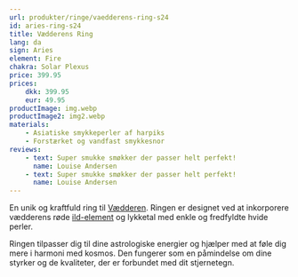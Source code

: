 ```yaml
---
url: produkter/ringe/vaedderens-ring-s24
id: aries-ring-s24
title: Vædderens Ring
lang: da
sign: Aries
element: Fire
chakra: Solar Plexus
price: 399.95
prices:
    dkk: 399.95
    eur: 49.95
productImage: img.webp
productImage2: img2.webp
materials:
    - Asiatiske smykkeperler af harpiks
    - Forstærket og vandfast smykkesnor
reviews:
    - text: Super smukke smøkker der passer helt perfekt!
      name: Louise Andersen
    - text: Super smukke smøkker der passer helt perfekt!
      name: Louise Andersen
---
```


En unik og kraftfuld ring til [Vædderen](/da/vademecum/stjernetegn/vaedderen).
Ringen er designet ved at inkorporere vædderens røde
[ild-element](/da/vademecum/elementer/ild) og lykketal med enkle og fredfyldte
hvide perler.

Ringen tilpasser dig til dine astrologiske energier og hjælper med at føle dig
mere i harmoni med kosmos. Den fungerer som en påmindelse om dine styrker og de
kvaliteter, der er forbundet med dit stjernetegn.
